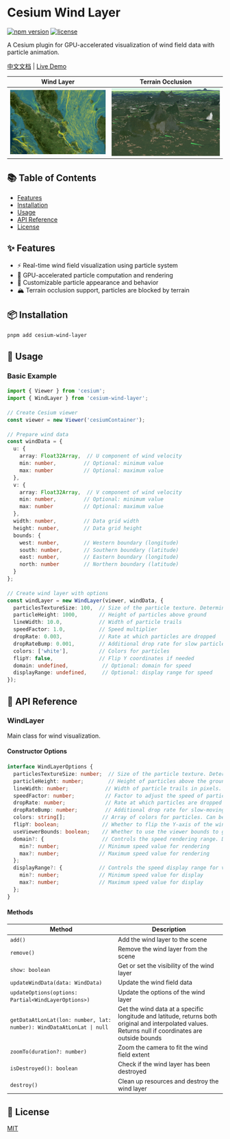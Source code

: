 # Cesium Wind Layer

[![npm version](https://img.shields.io/npm/v/cesium-wind-layer.svg)](https://www.npmjs.com/package/cesium-wind-layer)
[![license](https://img.shields.io/npm/l/cesium-wind-layer.svg)](https://github.com/your-repo/cesium-wind-layer/blob/main/LICENSE)

A Cesium plugin for GPU-accelerated visualization of wind field data with particle animation.

[中文文档](/packages/cesium-wind-layer/readme.zh-CN.md) | [Live Demo](https://cesium-wind-layer.opendde.com/)

| Wind Layer | Terrain Occlusion |
|-----------------|------------------------|
| ![Wind Layer Demo](/pictures/wind.gif) | ![Terrain Occlusion Demo](/pictures/terrain.gif) |

## 📚 Table of Contents

- [Features](#features)
- [Installation](#installation)
- [Usage](#usage)
- [API Reference](#api-reference)
- [License](#license)

## ✨ Features

- ⚡️ Real-time wind field visualization using particle system
- 🚀 GPU-accelerated particle computation and rendering
- 🎨 Customizable particle appearance and behavior
- 🏔️ Terrain occlusion support, particles are blocked by terrain

## 📦 Installation

```bash
pnpm add cesium-wind-layer
```

## 🚀 Usage

### Basic Example

```typescript
import { Viewer } from 'cesium';
import { WindLayer } from 'cesium-wind-layer';

// Create Cesium viewer
const viewer = new Viewer('cesiumContainer');

// Prepare wind data
const windData = {
  u: {
    array: Float32Array,  // U component of wind velocity
    min: number,         // Optional: minimum value
    max: number          // Optional: maximum value
  },
  v: {
    array: Float32Array,  // V component of wind velocity
    min: number,         // Optional: minimum value
    max: number          // Optional: maximum value
  },
  width: number,         // Data grid width
  height: number,        // Data grid height
  bounds: {
    west: number,        // Western boundary (longitude)
    south: number,       // Southern boundary (latitude)
    east: number,        // Eastern boundary (longitude)
    north: number        // Northern boundary (latitude)
  }
};

// Create wind layer with options
const windLayer = new WindLayer(viewer, windData, {
  particlesTextureSize: 100,  // Size of the particle texture. Determines the maximum number of particles (size squared).
  particleHeight: 1000,       // Height of particles above ground
  lineWidth: 10.0,            // Width of particle trails
  speedFactor: 1.0,           // Speed multiplier
  dropRate: 0.003,            // Rate at which particles are dropped
  dropRateBump: 0.001,        // Additional drop rate for slow particles
  colors: ['white'],          // Colors for particles
  flipY: false,               // Flip Y coordinates if needed
  domain: undefined,           // Optional: domain for speed
  displayRange: undefined,     // Optional: display range for speed
});
```

## 📖 API Reference

### WindLayer

Main class for wind visualization.

#### Constructor Options

```typescript
interface WindLayerOptions {
  particlesTextureSize: number;  // Size of the particle texture. Determines the maximum number of particles (size squared). Default is 100.
  particleHeight: number;        // Height of particles above the ground in meters. Default is 0.
  lineWidth: number;            // Width of particle trails in pixels. Default is 10.0.
  speedFactor: number;          // Factor to adjust the speed of particles. Default is 1.0.
  dropRate: number;             // Rate at which particles are dropped (reset). Default is 0.003.
  dropRateBump: number;         // Additional drop rate for slow-moving particles. Default is 0.001.
  colors: string[];            // Array of colors for particles. Can be used to create color gradients. Default is ['white'].
  flipY: boolean;              // Whether to flip the Y-axis of the wind data. Default is false.
  useViewerBounds: boolean;    // Whether to use the viewer bounds to generate particles. Default is false.
  domain?: {                   // Controls the speed rendering range. Default is undefined.
    min?: number;             // Minimum speed value for rendering
    max?: number;             // Maximum speed value for rendering
  };
  displayRange?: {            // Controls the speed display range for visualization. Default is undefined.
    min?: number;             // Minimum speed value for display
    max?: number;             // Maximum speed value for display
  };
}
```

#### Methods

| Method | Description |
|--------|-------------|
| `add()` | Add the wind layer to the scene |
| `remove()` | Remove the wind layer from the scene |
| `show: boolean` | Get or set the visibility of the wind layer |
| `updateWindData(data: WindData)` | Update the wind field data |
| `updateOptions(options: Partial<WindLayerOptions>)` | Update the options of the wind layer |
| `getDataAtLonLat(lon: number, lat: number): WindDataAtLonLat \| null` | Get the wind data at a specific longitude and latitude, returns both original and interpolated values. Returns null if coordinates are outside bounds |
| `zoomTo(duration?: number)` | Zoom the camera to fit the wind field extent |
| `isDestroyed(): boolean` | Check if the wind layer has been destroyed |
| `destroy()` | Clean up resources and destroy the wind layer |

## 📄 License

[MIT](/LICENSE)
